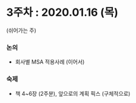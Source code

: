 3주차 : 2020.01.16 (목)
=============
(쉬어가는 주)

### 논의
* 회사별 MSA 적용사례 (이어서)

### 숙제
* 책 4~6장 (2주분), 앞으로의 계획 픽스 (구체적으로)
